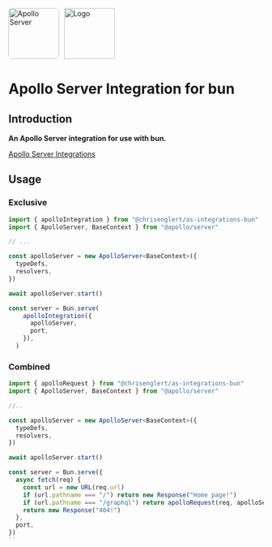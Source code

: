 <a href='https://www.apollographql.com/'><img src='https://avatars.githubusercontent.com/u/17189275?s=200' style="border-radius: 6px; margin-right: 6px" height='100' alt='Apollo Server'></a>
<a href="https://bun.sh" rel="nofollow"><img src="https://user-images.githubusercontent.com/709451/182802334-d9c42afe-f35d-4a7b-86ea-9985f73f20c3.png" alt="Logo" height="100" style="max-width: 100%;"></a>

# Apollo Server Integration for bun

## **Introduction**

**An Apollo Server integration for use with bun.**

[Apollo Server Integrations](https://github.com/apollo-server-integrations)


## **Usage**

### **Exclusive**
```typescript
import { apolloIntegration } from "@chrisenglert/as-integrations-bun"
import { ApolloServer, BaseContext } from "@apollo/server"

// ...

const apolloServer = new ApolloServer<BaseContext>({
  typeDefs,
  resolvers,
})

await apolloServer.start()

const server = Bun.serve(
    apolloIntegration({
      apolloServer,
      port,      
    }),
  )

```

### **Combined**

```typescript
import { apolloRequest } from "@chrisenglert/as-integrations-bun"
import { ApolloServer, BaseContext } from "@apollo/server"

//..

const apolloServer = new ApolloServer<BaseContext>({
  typeDefs,
  resolvers,
})

await apolloServer.start()

const server = Bun.serve({
  async fetch(req) {
    const url = new URL(req.url)
    if (url.pathname === "/") return new Response("Home page!")
    if (url.pathname === "/graphql") return apolloRequest(req, apolloServer, async (req) => getContext(req))
    return new Response("404!")
  },
  port,
})
``